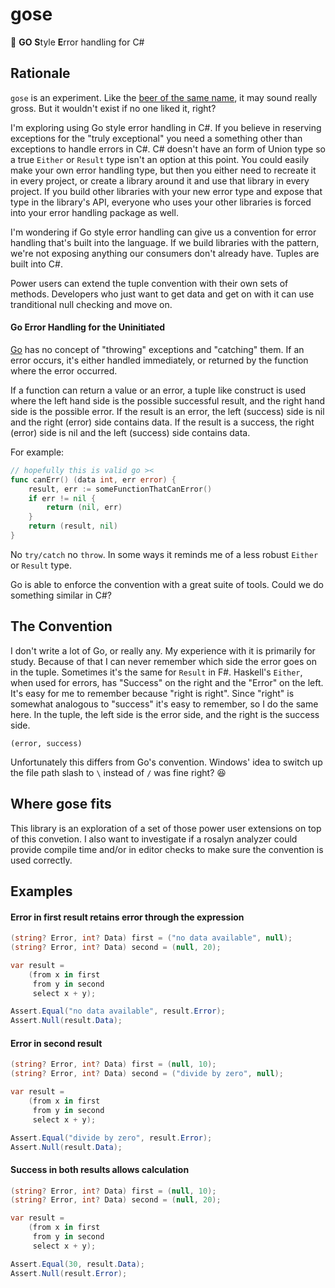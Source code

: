 # gose
:beer: **GO** **S**tyle **E**rror handling for C#

## Rationale
`gose` is an experiment. Like the [beer of the same name](https://en.wikipedia.org/wiki/Gose), it may sound really gross. But it wouldn't exist if no one liked it, right?

I'm exploring using Go style error handling in C#. If you believe in reserving exceptions for the "truly exceptional" you need a something other than exceptions to handle errors in C#. C# doesn't have an form of Union type so a true `Either` or `Result` type isn't an option at this point. You could easily make your own error handling type, but then you either need to recreate it in every project, or create a library around it and use that library in every project. If you build other libraries with your new error type and expose that type in the library's API, everyone who uses your other libraries is forced into your error handling package as well.

I'm wondering if Go style error handling can give us a convention for error handling that's built into the language. If we build libraries with the pattern, we're not exposing anything our consumers don't already have. Tuples are built into C#. 

Power users can extend the tuple convention with their own sets of methods. Developers who just want to get data and get on with it can use tranditional null checking and move on.


#### Go Error Handling for the Uninitiated

[Go](https://golang.org/) has no concept of "throwing" exceptions and "catching" them. 
If an error occurs, it's either handled immediately, or returned by the function where the error occurred.

If a function can return a value or an error, a tuple like construct is used where the left hand side is the possible
successful result, and the right hand side is the possible error. If the result is an error, the left (success) side is nil and the right (error) side contains data. If the result is a success, the right (error) side is nil and the left (success) side contains data.

For example:

```go
// hopefully this is valid go ><
func canErr() (data int, err error) {
    result, err := someFunctionThatCanError()
    if err != nil {
        return (nil, err)
    }
    return (result, nil)
}
```

No `try/catch` no `throw`. In some ways it reminds me of a less robust `Either` or `Result` type.

Go is able to enforce the convention with a great suite of tools. Could we do something similar in C#?

## The Convention
I don't write a lot of Go, or really any. My experience with it is primarily for study. Because of that I can never remember which
side the error goes on in the tuple. Sometimes it's the same for `Result` in F#. Haskell's `Either`, when used for errors, has "Success" on the right and the "Error" on the left. It's easy for me to remember because "right is right". Since "right" is somewhat analogous to "success" it's
easy to remember, so I do the same here. In the tuple, the left side is the error side, and the right is the success side.
```chsarp
(error, success)
```
Unfortunately this differs from Go's convention. Windows' idea to switch up the file path slash to `\` instead of `/` was fine right? :laughing:

## Where gose fits

This library is an exploration of a set of those power user extensions on top of this convetion.
I also want to investigate if a rosalyn analyzer could provide compile time and/or in editor checks to make sure the convention is used correctly.

## Examples
#### Error in first result retains error through the expression
```csharp
(string? Error, int? Data) first = ("no data available", null); 
(string? Error, int? Data) second = (null, 20);

var result = 
    (from x in first
     from y in second
     select x + y);

Assert.Equal("no data available", result.Error);
Assert.Null(result.Data);
```

#### Error in second result
```csharp
(string? Error, int? Data) first = (null, 10); 
(string? Error, int? Data) second = ("divide by zero", null);

var result = 
    (from x in first
     from y in second
     select x + y);

Assert.Equal("divide by zero", result.Error);
Assert.Null(result.Data);
```

#### Success in both results allows calculation
```csharp
(string? Error, int? Data) first = (null, 10); 
(string? Error, int? Data) second = (null, 20);

var result = 
    (from x in first
     from y in second
     select x + y);

Assert.Equal(30, result.Data);
Assert.Null(result.Error);
```